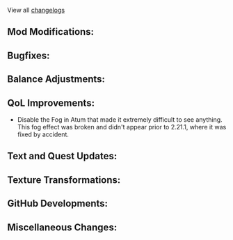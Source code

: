 
View all [changelogs](https://github.com/Divine-Journey-2/Divine-Journey-2/tree/main/changelog)

## Mod Modifications:


## Bugfixes:


## Balance Adjustments:


## QoL Improvements:

- Disable the Fog in Atum that made it extremely difficult to see anything. This fog effect was broken and didn't appear prior to 2.21.1, where it was fixed by accident.

## Text and Quest Updates:


## Texture Transformations:


## GitHub Developments:


## Miscellaneous Changes:
